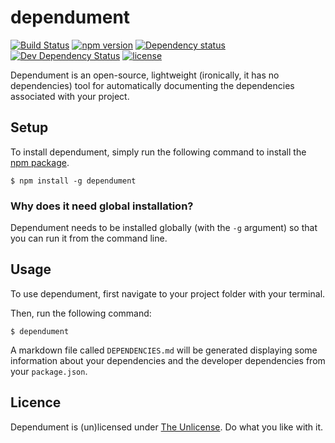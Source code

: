 # dependument

[![Build Status](https://travis-ci.org/Jameskmonger/dependument.svg?branch=typescript)](https://travis-ci.org/Jameskmonger/dependument)
[![npm version](https://badge.fury.io/js/dependument.svg)](https://badge.fury.io/js/dependument)
[![Dependency status](https://david-dm.org/jameskmonger/dependument/status.png)](https://david-dm.org/jameskmonger/dependument#info=dependencies&view=table)
[![Dev Dependency Status](https://david-dm.org/jameskmonger/dependument/dev-status.png)](https://david-dm.org/jameskmonger/dependument#info=devDependencies&view=table)
[![license](https://img.shields.io/badge/license-unlicense-blue.svg)](http://shields.io/)

Dependument is an open-source, lightweight (ironically, it has no dependencies) tool for automatically documenting the dependencies associated with your project.

## Setup
To install dependument, simply run the following command to install the [npm package](https://www.npmjs.com/package/dependument).

    $ npm install -g dependument

### Why does it need global installation?
Dependument needs to be installed globally (with the `-g` argument) so that you can run it from the command line.

## Usage
To use dependument, first navigate to your project folder with your terminal.

Then, run the following command:

    $ dependument

A markdown file called `DEPENDENCIES.md` will be generated displaying some information about your dependencies and the developer dependencies from your `package.json`.

## Licence
Dependument is (un)licensed under [The Unlicense](http://unlicense.org/). Do what you like with it.
